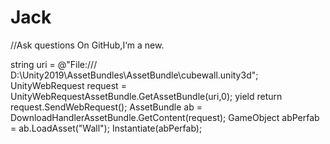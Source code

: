 # Jack
//Ask  questions On GitHub,I‘m a new.

string uri = @"File:/// D:\Unity2019\AssetBundles\AssetBundle\cubewall.unity3d";
 UnityWebRequest request = UnityWebRequestAssetBundle.GetAssetBundle(uri,0);
 yield return request.SendWebRequest();
 AssetBundle ab = DownloadHandlerAssetBundle.GetContent(request);
 GameObject abPerfab = ab.LoadAsset<GameObject>("Wall");
 Instantiate(abPerfab);
